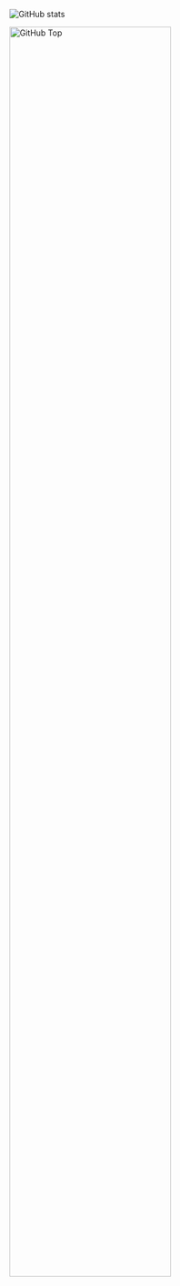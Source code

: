 ![GitHub stats](https://github-readme-stats.vercel.app/api?username=wascharapon&show=reviews,discussions_started,discussions_answered,prs_merged&show_icons=true&theme=radical)

<img src="https://wakatime.com/share/@AgelCyber/14439895-004c-4885-9720-86071257bbfc.svg" alt="GitHub Top " width="75%">
